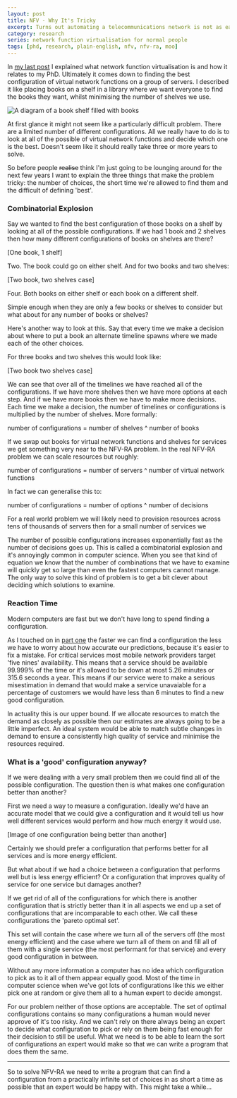 ```yaml
---
layout: post
title: NFV - Why It's Tricky
excerpt: Turns out automating a telecommunications network is not as easy as it sounds... 
category: research
series: network function virtualisation for normal people
tags: [phd, research, plain-english, nfv, nfv-ra, moo]
---
```


In [my last post](Network-Function-Virtualisation-for-Normal-People) I explained what network function virtualisation is and how it relates to my PhD. Ultimately it comes down to finding the best configuration of virtual network functions on a group of servers. I described it like placing books on a shelf in a library where we want everyone to find the books they want, whilst minimising the number of shelves we use.

<img class="center small-img" src = "{{ site.baseurl }}/img/2017-05-08-What-It-Is-Im-Doing/books_full.png" alt = "A diagram of a book shelf filled with books">

At first glance it might not seem like a particularly difficult problem. There are a limited number of different configurations. All we really have to do is to look at all of the possible of virtual network functions and decide which one is the best. Doesn't seem like it should really take three or more years to solve.

So before people ~~realise~~ think I'm just going to be lounging around for the next few years I want to explain the three things that make the problem tricky: the number of choices, the short time we're allowed to find them and the difficult of defining 'best'.

### Combinatorial Explosion
Say we wanted to find the best configuration of those books on a shelf by looking at all of the possible configurations. If we had 1 book and 2 shelves then how many different configurations of books on shelves are there?

[One book, 1 shelf]

Two. The book could go on either shelf. And for two books and two shelves:

[Two book, two shelves case]

Four. Both books on either shelf or each book on a different shelf.

Simple enough when they are only a few books or shelves to consider but what about for any number of books or shelves?

Here's another way to look at this. Say that every time we make a decision about where to put a book an alternate timeline spawns where we made each of the other choices.

For three books and two shelves this would look like:

[Two book two shelves case]

We can see that over all of the timelines we have reached all of the configurations. If we have more shelves then we have more options at each step. And if we have more books then we have to make more decisions. Each time we make a decision, the number of timelines or configurations is multiplied by the number of shelves. More formally:

<p class="tab math">number of configurations = number of shelves ^ number of books</p>

If we swap out books for virtual network functions and shelves for services we get something very near to the NFV-RA problem. In the real NFV-RA problem we can scale resources but roughly:

<p class="tab math">number of configurations = number of servers ^ number of virtual network functions</p>

In fact we can generalise this to:

<p class="tab math">number of configurations = number of options ^ number of decisions</p>

For a real world problem we will likely need to provision resources across tens of thousands of servers then for a small number of services we 

The number of possible configurations increases exponentially fast as the number of decisions goes up. This is called a combinatorial explosion and it's annoyingly common in computer science. When you see that kind of equation we know that the number of combinations that we have to examine will quickly get so large than even the fastest computers cannot manage. The only way to solve this kind of problem is to get a bit clever about deciding which solutions to examine.

### Reaction Time
Modern computers are fast but we don't have long to spend finding a configuration. 

As I touched on in [part one]() the faster we can find a configuration the less we have to worry about how accurate our predictions, because it's easier to fix a mistake. For critical services most mobile network providers target 'five nines' availability. This means that a service should be available 99.999% of the time or it's allowed to be down at most 5.26 minutes or 315.6 seconds a year. This means if our service were to make a serious misestimation in demand that would make a service unavaiable for a percentage of customers we would have less than 6 minutes to find a new good configuration.

In actuality this is our upper bound. If we allocate resources to match the demand as closely as possible then our estimates are always going to be a little imperfect. An ideal system would be able to match subtle changes in demand to ensure a consistently high quality of service and minimise the resources required.

### What is a 'good' configuration anyway?
If we were dealing with a very small problem then we could find all of the possible configuration. The question then is what makes one configuration better than another?

First we need a way to measure a configuration. Ideally we'd have an accurate model that we could give a configuration and it would tell us how well different services would perform and how much energy it would use.

[Image of one configuration being better than another]

Certainly we should prefer a configuration that performs better for all services and is more energy efficient.

But what about if we had a choice between a configuration that performs well but is less energy efficient? Or a configuration that improves quality of service for one service but damages another?

If we get rid of all of the configurations for which there is another configuration that is strictly better than it in all aspects we end up a set of configurations that are incomparable to each other. We call these configurations the 'pareto optimal set'.

This set will contain the case where we turn all of the servers off (the most energy efficient) and the case where we turn all of them on and fill all of them with a single service (the most performant for that service) and every good configuration in between.

Without any more information a computer has no idea which configuration to pick as to it all of them appear equally good. Most of the time in computer science when we've got lots of configurations like this we either pick one at random or give them all to a human expert to decide amongst.

For our problem neither of those options are acceptable. The set of optimal configurations contains so many configurations a human would never approve of it's too risky. And we can't rely on there always being an expert to decide what configuration to pick or rely on them being fast enough for their decision to still be useful. What we need is to be able to learn the sort of configurations an expert would make so that we can write a program that does them the same.

<hr>

So to solve NFV-RA we need to write a program that can find a configuration from a practically infinite set of choices in as short a time as possible that an expert would be happy with. This might take a while...
